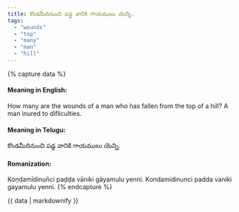 ```yaml
---
title: కొండమీదినుంచి పడ్డ వానికి గాయములు యెన్ని.
tags:
  - "wounds"
  - "top"
  - "many"
  - "man"
  - "hill"
---
```


{% capture data %}
#### Meaning in English:
How many are the wounds of a man who has fallen from the top of a hill?
A man inured to difliculties.

#### Meaning in Telugu:
కొండమీదినుంచి పడ్డ వానికి గాయములు యెన్ని.

#### Romanization:
Koṇḍamīdinun̄ci paḍḍa vāniki gāyamulu yenni.
Kondamidinunci padda vaniki gayamulu yenni.
{% endcapture %}

{{ data | markdownify }}

